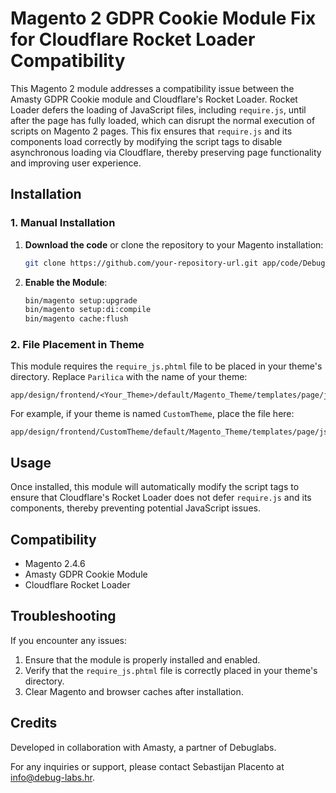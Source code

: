 # Magento 2 GDPR Cookie Module Fix for Cloudflare Rocket Loader Compatibility

This Magento 2 module addresses a compatibility issue between the Amasty GDPR Cookie module and Cloudflare's Rocket Loader. Rocket Loader defers the loading of JavaScript files, including `require.js`, until after the page has fully loaded, which can disrupt the normal execution of scripts on Magento 2 pages. This fix ensures that `require.js` and its components load correctly by modifying the script tags to disable asynchronous loading via Cloudflare, thereby preserving page functionality and improving user experience.

## Installation

### 1. Manual Installation

1. **Download the code** or clone the repository to your Magento installation:

    ```bash
    git clone https://github.com/your-repository-url.git app/code/Debuglabs/GdprCookieOverride
    ```

2. **Enable the Module**:

    ```bash
    bin/magento setup:upgrade
    bin/magento setup:di:compile
    bin/magento cache:flush
    ```

### 2. File Placement in Theme

This module requires the `require_js.phtml` file to be placed in your theme's directory. Replace `Parilica` with the name of your theme:

    app/design/frontend/<Your_Theme>/default/Magento_Theme/templates/page/js/require_js.phtml



For example, if your theme is named `CustomTheme`, place the file here:

    app/design/frontend/CustomTheme/default/Magento_Theme/templates/page/js/require_js.phtml



## Usage

Once installed, this module will automatically modify the script tags to ensure that Cloudflare's Rocket Loader does not defer `require.js` and its components, thereby preventing potential JavaScript issues.

## Compatibility

- Magento 2.4.6
- Amasty GDPR Cookie Module
- Cloudflare Rocket Loader

## Troubleshooting

If you encounter any issues:

1. Ensure that the module is properly installed and enabled.
2. Verify that the `require_js.phtml` file is correctly placed in your theme's directory.
3. Clear Magento and browser caches after installation.


## Credits

Developed in collaboration with Amasty, a partner of Debuglabs.

For any inquiries or support, please contact Sebastijan Placento at info@debug-labs.hr.




